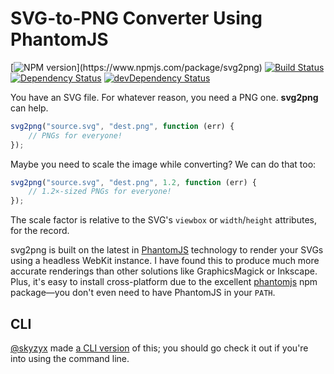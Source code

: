 # SVG-to-PNG Converter Using PhantomJS

[![NPM version](https://img.shields.io/npm/v/svg2png.svg?)](https://www.npmjs.com/package/svg2png)
[![Build Status](https://img.shields.io/travis/domenic/svg2png/master.svg)](https://travis-ci.org/domenic/svg2png)
[![Dependency Status](https://img.shields.io/david/domenic/svg2png.svg)](https://david-dm.org/domenic/svg2png)
[![devDependency Status](https://img.shields.io/david/dev/domenic/svg2png.svg)](https://david-dm.org/domenic/svg2png#info=devDependencies)

You have an SVG file. For whatever reason, you need a PNG one. **svg2png** can help.

```js
svg2png("source.svg", "dest.png", function (err) {
    // PNGs for everyone!
});
```

Maybe you need to scale the image while converting? We can do that too:

```js
svg2png("source.svg", "dest.png", 1.2, function (err) {
    // 1.2×-sized PNGs for everyone!
});
```

The scale factor is relative to the SVG's `viewbox` or `width`/`height` attributes, for the record.

svg2png is built on the latest in [PhantomJS][] technology to render your SVGs using a headless WebKit instance. I have
found this to produce much more accurate renderings than other solutions like GraphicsMagick or Inkscape. Plus, it's
easy to install cross-platform due to the excellent [phantomjs][package] npm package—you don't even need to have
PhantomJS in your `PATH`.

[PhantomJS]: http://phantomjs.org/
[package]: https://npmjs.org/package/phantomjs

## CLI

[@skyzyx][] made [a CLI version][] of this; you should go check it out if you're into using the command line.

[@skyzyx]: https://github.com/skyzyx
[a CLI version]: https://github.com/skyzyx/svg2png-cli
